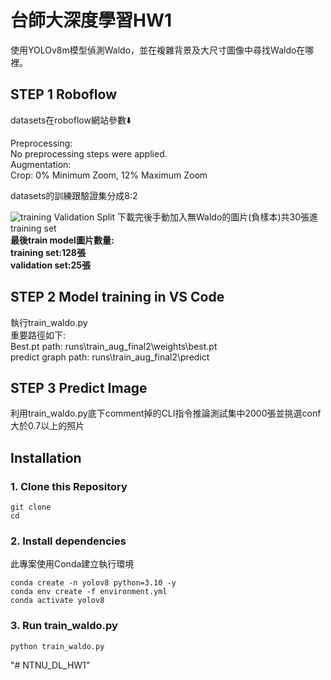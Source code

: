 # 台師大深度學習HW1
使用YOLOv8m模型偵測Waldo，並在複雜背景及大尺寸圖像中尋找Waldo在哪裡。  
## STEP 1 Roboflow
datasets在roboflow網站參數⬇️    

Preprocessing:  
No preprocessing steps were applied.  
Augmentation:  
Crop: 0% Minimum Zoom, 12% Maximum Zoom  

datasets的訓練跟驗證集分成8:2  

![training Validation Split](roboflow.png)
下載完後手動加入無Waldo的圖片(負樣本)共30張進training set  
**最後train model圖片數量:**  
**training set:128張**  
**validation set:25張**

## STEP 2 Model training in VS Code
執行train_waldo.py  
重要路徑如下:  
Best.pt path: runs\train_aug_final2\weights\best.pt  
predict graph path: runs\train_aug_final2\predict  
## STEP 3 Predict Image
利用train_waldo.py底下comment掉的CLI指令推論測試集中2000張並挑選conf大於0.7以上的照片

## Installation
### 1. Clone this Repository
```
git clone  
cd
```
### 2. Install dependencies
此專案使用Conda建立執行環境
```
conda create -n yolov8 python=3.10 -y
conda env create -f environment.yml
conda activate yolov8
```
### 3. Run train_waldo.py
```
python train_waldo.py
```

"# NTNU_DL_HW1" 
